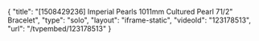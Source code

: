 {
    "title": "[1508429236] Imperial Pearls 1011mm Cultured Pearl 71\/2\" Bracelet",
    "type": "solo",
    "layout": "iframe-static",
    "videoId": "123178513",
    "url": "\/tvpembed\/123178513"
}